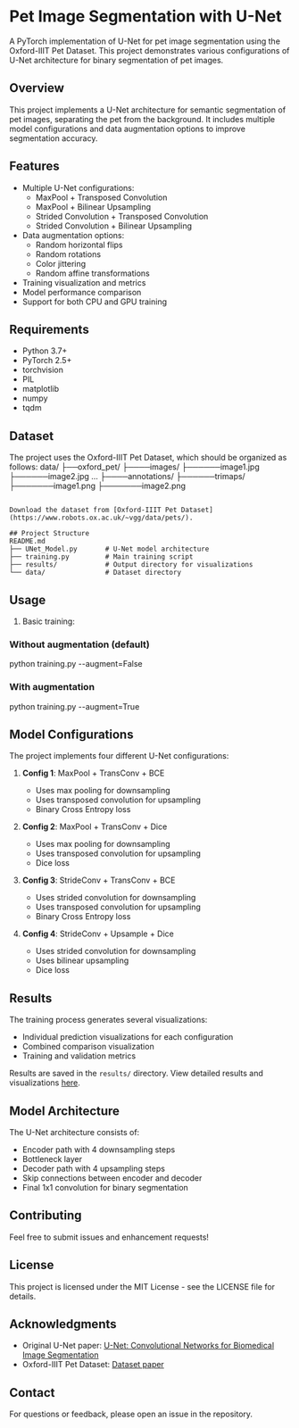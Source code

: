 # Pet Image Segmentation with U-Net

A PyTorch implementation of U-Net for pet image segmentation using the Oxford-IIIT Pet Dataset. This project demonstrates various configurations of U-Net architecture for binary segmentation of pet images.

## Overview

This project implements a U-Net architecture for semantic segmentation of pet images, separating the pet from the background. It includes multiple model configurations and data augmentation options to improve segmentation accuracy.

## Features

- Multiple U-Net configurations:
  - MaxPool + Transposed Convolution
  - MaxPool + Bilinear Upsampling
  - Strided Convolution + Transposed Convolution
  - Strided Convolution + Bilinear Upsampling
- Data augmentation options:
  - Random horizontal flips
  - Random rotations
  - Color jittering
  - Random affine transformations
- Training visualization and metrics
- Model performance comparison
- Support for both CPU and GPU training

## Requirements

- Python 3.7+
- PyTorch 2.5+
- torchvision
- PIL
- matplotlib
- numpy
- tqdm

## Dataset

The project uses the Oxford-IIIT Pet Dataset, which should be organized as follows:
data/
├──oxford_pet/
├────images/
├──────image1.jpg
├──────image2.jpg
...
├────annotations/
├──────trimaps/
├───────image1.png
├───────image2.png
```

Download the dataset from [Oxford-IIIT Pet Dataset](https://www.robots.ox.ac.uk/~vgg/data/pets/).

## Project Structure
README.md
├── UNet_Model.py       # U-Net model architecture  
├── training.py         # Main training script  
├── results/            # Output directory for visualizations  
└── data/               # Dataset directory  
```  

## Usage

1. Basic training:

### Without augmentation (default)
python training.py --augment=False

### With augmentation 
python training.py --augment=True



## Model Configurations

The project implements four different U-Net configurations:

1. **Config 1**: MaxPool + TransConv + BCE
   - Uses max pooling for downsampling
   - Uses transposed convolution for upsampling
   - Binary Cross Entropy loss

2. **Config 2**: MaxPool + TransConv + Dice
   - Uses max pooling for downsampling
   - Uses transposed convolution for upsampling
   - Dice loss

3. **Config 3**: StrideConv + TransConv + BCE
   - Uses strided convolution for downsampling
   - Uses transposed convolution for upsampling
   - Binary Cross Entropy loss

4. **Config 4**: StrideConv + Upsample + Dice
   - Uses strided convolution for downsampling
   - Uses bilinear upsampling
   - Dice loss

## Results

The training process generates several visualizations:
- Individual prediction visualizations for each configuration
- Combined comparison visualization
- Training and validation metrics

Results are saved in the `results/` directory. View detailed results and visualizations [here](results.md).

## Model Architecture

The U-Net architecture consists of:
- Encoder path with 4 downsampling steps
- Bottleneck layer
- Decoder path with 4 upsampling steps
- Skip connections between encoder and decoder
- Final 1x1 convolution for binary segmentation

## Contributing

Feel free to submit issues and enhancement requests!

## License

This project is licensed under the MIT License - see the LICENSE file for details.

## Acknowledgments

- Original U-Net paper: [U-Net: Convolutional Networks for Biomedical Image Segmentation](https://arxiv.org/abs/1505.04597)
- Oxford-IIIT Pet Dataset: [Dataset paper](https://www.robots.ox.ac.uk/~vgg/publications/2012/parkhi12a/parkhi12a.pdf)

## Contact

For questions or feedback, please open an issue in the repository.
